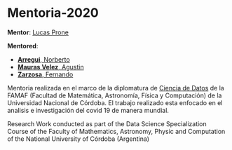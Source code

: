 # Mentoria-2020

__Mentor__: [Lucas Prone](https://github.com/lprone)

__Mentored__: 
* [__Arregui__, Norberto](https://github.com/na1988)
* [__Mauras Velez__, Agustin](https://github.com/AgusVelez5)
* [__Zarzosa__, Fernando](https://github.com/zarfer007)

Mentoria realizada en el marco de la diplomatura de [Ciencia de Datos](http://diplodatos.famaf.unc.edu.ar/) de la FAMAF (Facultad de Matemática, Astronomía, Física y Computación) de la Universidad Nacional de Córdoba. El trabajo realizado esta enfocado en el analisis e investigación del covid 19 de manera mundial. 

Research Work conducted as part of the Data Science Specialization Course of the Faculty of Mathematics, Astronomy, Physic and Computation of the National University of Córdoba (Argentina)


